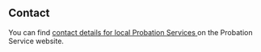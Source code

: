 ##  Contact

You can find [ contact details for local Probation Services
](http://www.probation.ie/en/PB/officecontactspage?readform) on the Probation
Service website.
